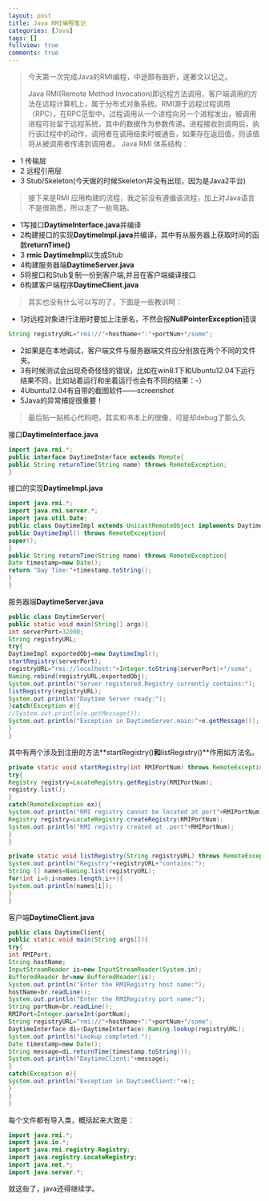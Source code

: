 ```yaml
---
layout: post
title: Java RMI编程笔记
categories: [Java]
tags: []
fullview: true
comments: true
---
```

>今天第一次完成Java的RMI编程，中途颇有曲折，遂著文以记之。
>
>Java RMI(Remote Method Invocation)即远程方法调用，客户端调用的方法在远程计算机上，属于分布式对象系统。RMI源于远程过程调用（RPC），在RPC范型中，过程调用从一个进程向另一个进程发出，被调用进程可驻留于远程系统，其中的数据作为参数传递。进程接收到调用后，执行该过程中的动作，调用者在调用结束时被通告，如果存在返回值，则该值将从被调用者传递到调用者。
>Java RMI 体系结构：
* 1 传输层
* 2 远程引用层
* 3 Stub/Skeleton(今天做的时候Skeleton并没有出现，因为是Java2平台)
>
>接下来是RMI 应用构建的流程，我之前没有遵循该流程，加上对Java语言不是很熟悉，所以走了一些弯路。
* 1写接口**DaytimeInterface.java**并编译
* 2构建接口的实现**DaytimeImpl.java**并编译，其中有从服务器上获取时间的函数**returnTime()**
* 3 **rmic DaytimeImpl**以生成Stub
* 4构建服务器端**DaytimeServer.java**
* 5将接口和Stub复制一份到客户端,并且在客户端编译接口
* 6构建客户端程序**DaytimeClient.java**
>
>其实也没有什么可以写的了，下面是一些教训呵：
>
* 1对远程对象进行注册时要加上注册名，不然会报**NullPointerException**错误
```java
String registryURL="rmi://"+hostName+":"+portNum+"/some";
```
* 2如果是在本地调试，客户端文件与服务器端文件应分别放在两个不同的文件夹。
* 3有时候测试会出现奇奇怪怪的错误，比如在win8.1下和Ubuntu12.04下运行结果不同，比如站着运行和坐着运行也会有不同的结果：-）
* 4Ubuntu12.04有自带的截图软件——screenshot
* 5Java的异常捕捉很重要！
>
>最后贴一贴核心代码吧，其实和书本上的很像，可是却debug了那么久
>
接口**DaytimeInterface.java**
```java
import java.rmi.*;
public interface DaytimeInterface extends Remote{
public String returnTime(String name) throws RemoteException;
}
```
接口的实现**DaytimeImpl.java**
```java
import java.rmi.*;
import java.rmi.server.*;
import java.util.Date;
public class DaytimeImpl extends UnicastRemoteObject implements DaytimeInterface{
public DaytimeImpl() throws RemoteException{
super();
}
public String returnTime(String name) throws RemoteException{
Date timestamp=new Date();
return "Day Time:"+timestamp.toString();
}
}
```
服务器端**DaytimeServer.java**
```java
public class DaytimeServer{
public static void main(String[] args){
int serverPort=32000;
String registryURL;
try{
DaytimeImpl exportedObj=new DaytimeImpl();
startRegistry(serverPort);
registryURL="rmi://localhost:"+Integer.toString(serverPort)+"/some";
Naming.rebind(registryURL,exportedObj);
System.out.println("Server registered.Registry currently contains:");
listRegistry(registryURL);
System.out.println("Daytime Server ready:");
}catch(Exception e){
//System.out.println(e.getMessage());
System.out.println("Exception in DaytimeServer.main:"+e.getMessage());
}
}
```
其中有两个涉及到注册的方法**startRegistry()**和**listRegistry()**作用如方法名。
```java
private static void startRegistry(int RMIPortNum) throws RemoteException{
try{
Registry registry=LocateRegistry.getRegistry(RMIPortNum);
registry.list();
}
catch(RemoteException ex){
System.out.println("RMI registry cannot be located at port"+RMIPortNum);
Registry registry=LocateRegistry.createRegistry(RMIPortNum);
System.out.println("RMI registry created at .port"+RMIPortNum);
}
}
```
```java
private static void listRegistry(String registryURL) throws RemoteException,MalformedURLException{
System.out.println("Registry"+registryURL+"contains:");
String [] names=Naming.list(registryURL);
for(int i=0;i<names.length;i++){
System.out.println(names[i]);
}
}
```
客户端**DaytimeClient.java**
```java
public class DaytimeClient{
public static void main(String args[]){
try{
int RMIPort;
String hostName;
InputStreamReader is=new InputStreamReader(System.in);
BufferedReader br=new BufferedReader(is);
System.out.println("Enter the RMIRegistry host name:");
hostName=br.readLine();
System.out.println("Enter the RMIRegistry port name:");
String portNum=br.readLine();
RMIPort=Integer.parseInt(portNum);
String registryURL="rmi://"+hostName+":"+portNum+"/some";
DaytimeInterface di=(DaytimeInterface) Naming.lookup(registryURL);
System.out.println("Lookup completed.");
Date timestamp=new Date();
String message=di.returnTime(timestamp.toString());
System.out.println("DaytimeClient:"+message);
}
catch(Exception e){
System.out.println("Exception in DaytimeClient:"+e);
}
}
}
```
每个文件都有导入类，概括起来大致是：
```java
import java.rmi.*;
import java.io.*;
import java.rmi.registry.Registry;
import java.registry.LocateRegistry;
import java.net.*;
import java.server.*;
```
就这些了，java还得继续学。